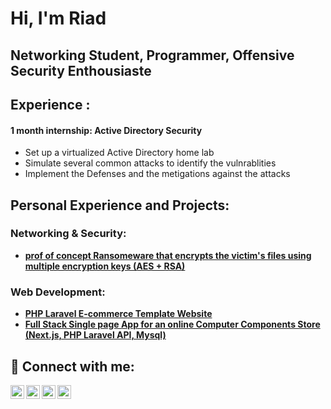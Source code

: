<h1>Hi, I'm Riad</h1>
<h2>Networking Student, Programmer, Offensive Security Enthousiaste</h2>
<h2>Experience : </h2>
 <h4>1 month internship: Active Directory Security </h4>
  <ul>
    <li>Set up a virtualized Active Directory home lab </li>
    <li>Simulate several common attacks to identify the vulnrablities </li>
    <li>Implement the Defenses and the metigations against the attacks</li>
  </ul>
<h2>Personal Experience and Projects: </h2>
<h3>Networking & Security:</h3>

- <b>[prof of concept Ransomeware that encrypts the victim's files using multiple encryption keys (AES + RSA)](https://github.com/riad-999/File-Cryptography-Ransomware)</b>


<h3>Web Development:</h3>

- <b>[PHP Laravel E-commerce Template Website](https://github.com/riad-999/riad-999/blob/main/projects/ecomm-demo.md)</b>
- <b>[Full Stack Single page App for an online Computer Components Store (Next.js, PHP Laravel API, Mysql)](https://github.com/riad-999/riad-999/blob/main/projects/tech-store.md)</b>

<h2> 🤳 Connect with me:</h2>

[<img align="left" alt="JoshMadakor | YouTube" width="22px" src="https://cdn.jsdelivr.net/npm/simple-icons@v3/icons/youtube.svg" />][youtube]
[<img align="left" alt="JoshMadakor | Twitter" width="22px" src="https://cdn.jsdelivr.net/npm/simple-icons@v3/icons/twitter.svg" />][twitter]
[<img align="left" alt="JoshMadakor | LinkedIn" width="22px" src="https://cdn.jsdelivr.net/npm/simple-icons@v3/icons/linkedin.svg" />][linkedin]
[<img align="left" alt="JoshMadakor | Instagram" width="22px" src="https://cdn.jsdelivr.net/npm/simple-icons@v3/icons/instagram.svg" />][instagram]

[twitter]: https://twitter.com/joshmadakor
[youtube]: https://www.youtube.com/c/joshmadakor
[instagram]: https://www.instagram.com/joshmadakor/
[linkedin]: https://linkedin.com/in/joshmadakor

<!--
**joshmadakor1/joshmadakor1** is a ✨ _special_ ✨ repository because its `README.md` (this file) appears on your GitHub profile.

Here are some ideas to get you started:

- 🔭 I’m currently working on ...
- 🌱 I’m currently learning ...
- 👯 I’m looking to collaborate on ...
- 🤔 I’m looking for help with ...
- 💬 Ask me about ...
- 📫 How to reach me: ...
- 😄 Pronouns: ...
- ⚡ Fun fact: ...
-->
